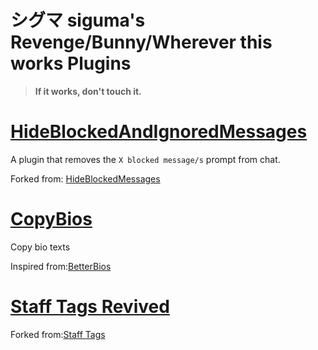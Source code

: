# シグマ siguma's Revenge/Bunny/Wherever this works Plugins

>**If it works, don't touch it.**

# [HideBlockedAndIgnoredMessages](https://shipwr3ckd.github.io/revengeplugin/HideBlockedAndIgnoredMessages/)

A plugin that removes the `X blocked message/s` prompt from chat.

Forked from: [HideBlockedMessages](https://zykrah.github.io/vendetta-plugins/HideBlockedMessages)

# [CopyBios](https://shipwr3ckd.github.io/revengeplugin/CopyBios/)

Copy bio texts

Inspired from:[BetterBios](https://vd-plugins.github.io/proxy/vendicated.github.io/its-called-vendetta-cause-its-owned-by-ven-plugins/ClickableBioLinks/)

# [Staff Tags Revived](https://shipwr3ckd.github.io/revengeplugin/staff-tags-Revived/)

Forked from:[Staff Tags](https://fierdetta.github.io/staff-tags/)
